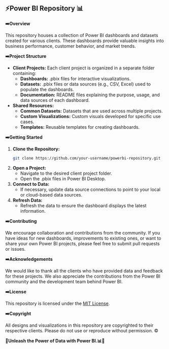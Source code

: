 ## ⚡Power BI Repository 📊

**➡️Overview**

This repository houses a collection of Power BI dashboards and datasets created for various clients. These dashboards provide valuable insights into business performance, customer behavior, and market trends.

**➡️Project Structure**

* **Client Projects:** Each client project is organized in a separate folder containing:
  * **Dashboards:** .pbix files for interactive visualizations.
  * **Datasets:** .pbix files or data sources (e.g., CSV, Excel) used to populate the dashboards.
  * **Documentation:** README files explaining the purpose, usage, and data sources of each dashboard.
* **Shared Resources:**
  * **Common Datasets:** Datasets that are used across multiple projects.
  * **Custom Visualizations:** Custom visuals developed for specific use cases.
  * **Templates:** Reusable templates for creating dashboards.

**➡️Getting Started**

1. **Clone the Repository:**
   ```bash
   git clone https://github.com/your-username/powerbi-repository.git
   ```
2. **Open a Project:**
   * Navigate to the desired client project folder.
   * Open the .pbix files in Power BI Desktop.
3. **Connect to Data:**
   * If necessary, update data source connections to point to your local or cloud-based data sources.
4. **Refresh Data:**
   * Refresh the data to ensure the dashboard displays the latest information.

**➡️Contributing**

We encourage collaboration and contributions from the community. If you have ideas for new dashboards, improvements to existing ones, or want to share your own Power BI projects, please feel free to submit pull requests or issues.

**➡️Acknowledgements**

We would like to thank all the clients who have provided data and feedback for these projects. We also appreciate the contributions from the Power BI community and the development team behind Power BI.

**➡️License**

This repository is licensed under the [MIT License](https://opensource.org/licenses/MIT).

**➡️Copyright**

All designs and visualizations in this repository are copyrighted to their respective clients. Please do not use or reproduce without permission. ©️

**📍Unleash the Power of Data with Power BI.📊🚀**
